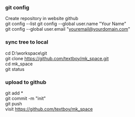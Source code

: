 ### git config
Create repository in website github  
git config --list
git config --global user.name "Your Name"  
git config --global user.email "youremail@yourdomain.com"   

### sync tree to local  
cd D:\workspace\git  
git clone https://github.com/textboy/mk_space.git  
cd mk_space  
git status  

### upload to github
git add *  
git commit -m "init"  
git push  
visit https://github.com/textboy/mk_space  
